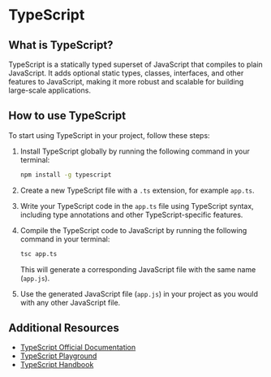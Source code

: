 # TypeScript

## What is TypeScript?

TypeScript is a statically typed superset of JavaScript that compiles to plain JavaScript. It adds optional static types, classes, interfaces, and other features to JavaScript, making it more robust and scalable for building large-scale applications.

## How to use TypeScript

To start using TypeScript in your project, follow these steps:

1. Install TypeScript globally by running the following command in your terminal:

    ```bash
    npm install -g typescript
    ```

2. Create a new TypeScript file with a `.ts` extension, for example `app.ts`.

3. Write your TypeScript code in the `app.ts` file using TypeScript syntax, including type annotations and other TypeScript-specific features.

4. Compile the TypeScript code to JavaScript by running the following command in your terminal:

    ```bash
    tsc app.ts
    ```

    This will generate a corresponding JavaScript file with the same name (`app.js`).

5. Use the generated JavaScript file (`app.js`) in your project as you would with any other JavaScript file.

## Additional Resources

- [TypeScript Official Documentation](https://www.typescriptlang.org/docs/)
- [TypeScript Playground](https://www.typescriptlang.org/play)
- [TypeScript Handbook](https://www.typescriptlang.org/docs/handbook/intro.html)